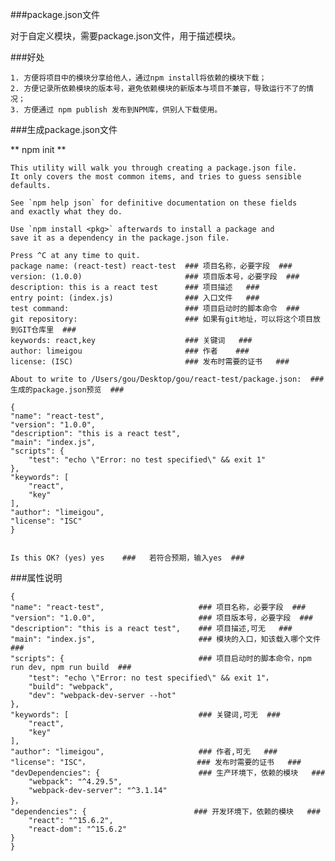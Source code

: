 ###package.json文件

对于自定义模块，需要package.json文件，用于描述模块。

###好处

    1. 方便将项目中的模块分享给他人，通过npm install将依赖的模块下载；
    2. 方便记录所依赖模块的版本号，避免依赖模块的新版本与项目不兼容，导致运行不了的情况；
    3. 方便通过 npm publish 发布到NPM库，供别人下载使用。

###生成package.json文件

** npm init **

    This utility will walk you through creating a package.json file.
    It only covers the most common items, and tries to guess sensible defaults.

    See `npm help json` for definitive documentation on these fields
    and exactly what they do.

    Use `npm install <pkg>` afterwards to install a package and
    save it as a dependency in the package.json file.

    Press ^C at any time to quit.
    package name: (react-test) react-test  ### 项目名称，必要字段  ###
    version: (1.0.0)                       ### 项目版本号，必要字段  ### 
    description: this is a react test      ### 项目描述   ### 
    entry point: (index.js)                ### 入口文件   ### 
    test command:                          ### 项目启动时的脚本命令  ### 
    git repository:                        ### 如果有git地址，可以将这个项目放到GIT仓库里  ### 
    keywords: react,key                    ### 关键词   ### 
    author: limeigou                       ### 作者    ### 
    license: (ISC)                         ### 发布时需要的证书   ### 

    About to write to /Users/gou/Desktop/gou/react-test/package.json:  ###  生成的package.json预览  ###

    {
    "name": "react-test",
    "version": "1.0.0",
    "description": "this is a react test",
    "main": "index.js",
    "scripts": {
        "test": "echo \"Error: no test specified\" && exit 1"
    },
    "keywords": [
        "react",
        "key"
    ],
    "author": "limeigou",
    "license": "ISC"
    }


    Is this OK? (yes) yes    ###   若符合预期，输入yes  ###

###属性说明

    {
    "name": "react-test",                     ### 项目名称，必要字段  ###
    "version": "1.0.0",                       ### 项目版本号，必要字段  ###
    "description": "this is a react test",    ### 项目描述,可无   ###
    "main": "index.js",                       ### 模块的入口，知该载入哪个文件   ###
    "scripts": {                              ### 项目启动时的脚本命令，npm run dev, npm run build  ### 
        "test": "echo \"Error: no test specified\" && exit 1"，
        "build": "webpack",
        "dev": "webpack-dev-server --hot"
    },
    "keywords": [                             ### 关键词,可无  ### 
        "react",
        "key"
    ],
    "author": "limeigou",                     ### 作者,可无   ###
    "license": "ISC"，                        ### 发布时需要的证书   ###
    "devDependencies": {                      ### 生产环境下，依赖的模块   ###
        "webpack": "^4.29.5",
        "webpack-dev-server": "^3.1.14"
    }，
    "dependencies": {                        ### 开发环境下，依赖的模块   ###
        "react": "^15.6.2",
        "react-dom": "^15.6.2"
    }
    }